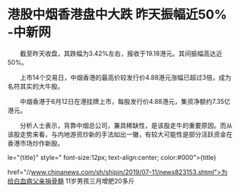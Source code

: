 # 港股中烟香港盘中大跌 昨天振幅近50% -中新网

　　截至昨天收盘，其跌幅为3.42%左右，报收于19.18港元。其间振幅高达近50%。

　　上市14个交易日，中烟香港的最高价较发行价4.88港元涨幅已超过3倍，成为名符其实的大牛股。

　　中烟香港于6月12日在港挂牌上市，每股发行价4.88港元，集资净额约7.35亿港元。

　　分析人士表示，背靠中烟总公司，兼具稀缺性，是该股走牛的重要原因。而从该股走势来看，与内地游资炒新的手法如出一辙，有较大可能性是部分活跃资金在香港市场炒作新股。

le="{title}" style=" font-size:12px; text-align:center; color:#000">{title}

href="//www.chinanews.com/sh/shipin/2019/07-11/news823153.shtml">为给白血病父亲捐骨髓 11岁男孩三月增肥20多斤
